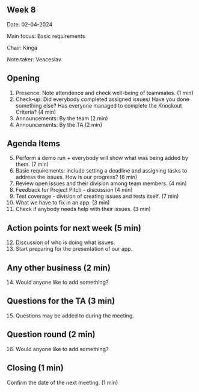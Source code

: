 ## Week 8
Date:           02-04-2024

Main focus:     Basic requirements 

Chair:          Kinga

Note taker:     Veaceslav


## Opening

1. Presence: Note attendence and check well-being of teammates. (1 min)
2. Check-up: Did everybody completed assigned issues/ Have you done something else? Has everyone managed to complete the Knockout Criteria? (4 min)
3. Announcements: By the team (2 min)
4. Announcements: By the TA (2 min)


## Agenda Items

5. Perform a demo run + everybody will show what was being added by them. (7 min)
6. Basic requirements: include setting a deadline and assigning tasks to address the issues. How is our progress? (6 min)
7. Review open issues and their division among team members. (4 min)
8. Feedback for Project Pitch - discussion (4 min)
9. Test coverage - division of creating issues and tests itself. (7 min)
10. What we have to fix in an app. (3 min)
11. Check if anybody needs help with their issues. (3 min)



## Action points for next week (5 min)

12. Discussion of who is doing what issues.
13. Start preparing for the presentation of our app.


## Any other business (2 min)

14. Would anyone like to add something?


## Questions for the TA (3 min)

15. Questions may be added to during the meeting.


## Question round (2 min)

16. Would anyone like to add something?


## Closing (1 min)

Confirm the date of the next meeting. (1 min)
